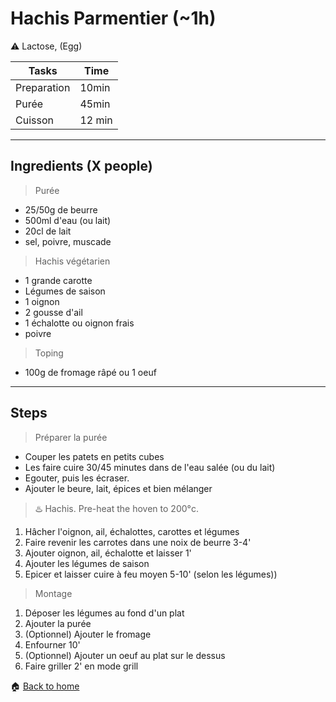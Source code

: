 # Hachis Parmentier (~1h)

:warning: Lactose, (Egg)

Tasks | Time
------------ | ------------- 
Preparation  | 10min
Purée  | 45min
Cuisson | 12 min
---

## Ingredients (X people)

> Purée
- 25/50g de beurre
- 500ml d'eau (ou lait)
- 20cl de lait
- sel, poivre, muscade

> Hachis végétarien
- 1 grande carotte
- Légumes de saison
- 1 oignon
- 2 gousse d'ail
- 1 échalotte ou oignon frais
- poivre

> Toping
- 100g de fromage râpé ou 1 oeuf

---

## Steps

> Préparer la purée
- Couper les patets en petits cubes
- Les faire cuire 30/45 minutes dans de l'eau salée (ou du lait)
- Egouter, puis les écraser.
- Ajouter le beure, lait, épices et bien mélanger

> :hotsprings: Hachis. Pre-heat the hoven to 200°c.
1. Hâcher l'oignon, ail, échalottes, carottes et légumes
2. Faire revenir les carrotes dans une noix de beurre 3-4'
3. Ajouter oignon, ail, échalotte et laisser 1'
4. Ajouter les légumes de saison
5. Epicer et laisser cuire à feu moyen 5-10' (selon les légumes))

> Montage
1. Déposer les légumes au fond d'un plat
2. Ajouter la purée
3. (Optionnel) Ajouter le fromage
4. Enfourner 10'
5. (Optionnel) Ajouter un oeuf au plat sur le dessus
6. Faire griller 2' en mode grill

:house: [Back to home](../README.md)
